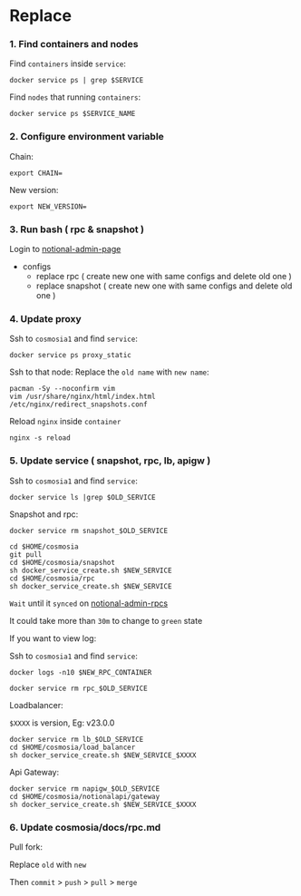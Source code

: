 # Replace

### 1. Find containers and nodes
Find `containers` inside `service`:
```
docker service ps | grep $SERVICE
```

Find `nodes` that running `containers`:
```
docker service ps $SERVICE_NAME
```
### 2. Configure environment variable
Chain:
```
export CHAIN=
```

New version:
```
export NEW_VERSION=
```

### 3. Run bash ( rpc & snapshot )
Login to [notional-admin-page](https://admin.notional.ventures)
* configs
  * replace rpc ( create new one with same configs and delete old one )
  * replace snapshot ( create new one with same configs and delete old one )

### 4. Update proxy
Ssh to `cosmosia1` and find `service`:
```
docker service ps proxy_static
```

Ssh to that node:
Replace the `old name` with `new name`:
```
pacman -Sy --noconfirm vim
vim /usr/share/nginx/html/index.html /etc/nginx/redirect_snapshots.conf
```

Reload `nginx` inside `container`
```
nginx -s reload
```

### 5. Update service ( snapshot, rpc, lb, apigw )
Ssh to `cosmosia1` and find `service`:
```
docker service ls |grep $OLD_SERVICE
```

Snapshot and rpc:
```
docker service rm snapshot_$OLD_SERVICE
```

```
cd $HOME/cosmosia
git pull
cd $HOME/cosmosia/snapshot
sh docker_service_create.sh $NEW_SERVICE
cd $HOME/cosmosia/rpc
sh docker_service_create.sh $NEW_SERVICE
```

`Wait` until it `synced` on [notional-admin-rpcs](https://admin.notional.ventures/rpcs)

It could take more than `30m` to change to `green` state


If you want to view log:

Ssh to `cosmosia1` and find `service`:
```
docker logs -n10 $NEW_RPC_CONTAINER
```

```
docker service rm rpc_$OLD_SERVICE
```

Loadbalancer:

`$XXXX` is version, Eg: v23.0.0
```
docker service rm lb_$OLD_SERVICE
cd $HOME/cosmosia/load_balancer
sh docker_service_create.sh $NEW_SERVICE_$XXXX
```

Api Gateway:
```
docker service rm napigw_$OLD_SERVICE
cd $HOME/cosmosia/notionalapi/gateway
sh docker_service_create.sh $NEW_SERVICE_$XXXX
```

### 6. Update cosmosia/docs/rpc.md
Pull fork:

Replace `old` with `new`

Then `commit` > `push` > `pull` > `merge`
